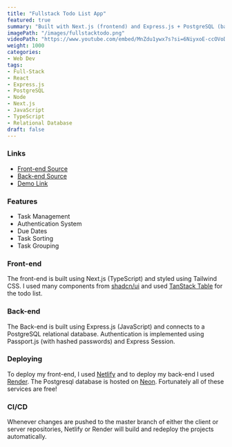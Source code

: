 ```yaml
---
title: "Fullstack Todo List App"
featured: true
summary: "Built with Next.js (frontend) and Express.js + PostgreSQL (backend), this app lets users create, organize, and manage tasks in real-time. Features include task grouping, due dates, and user authentication with sessions. Styled using Tailwind CSS and component libraries for a clean, responsive UI."
imagePath: "/images/fullstacktodo.png"
videoPath: "https://www.youtube.com/embed/MnZdu1ywx7s?si=6NiyxoE-ccOVoDr9"
weight: 1000
categories:
- Web Dev
tags:
- Full-Stack
- React
- Express.js
- PostgreSQL
- Node
- Next.js
- JavaScript
- TypeScript
- Relational Database
draft: false
---
```


### Links
- [Front-end Source](https://github.com/erikbolumburu11/todolist-client)
- [Back-end Source](https://github.com/erikbolumburu11/todolist-server)
- [Demo Link](https://bolumburutodolist.netlify.app/)

### Features
- Task Management
- Authentication System
- Due Dates
- Task Sorting
- Task Grouping

### Front-end
The front-end is built using Next.js (TypeScript) and styled using Tailwind CSS. I used many components from [shadcn/ui](https://ui.shadcn.com/) and used [TanStack Table](https://tanstack.com/table/latest) for the todo list.

### Back-end
The Back-end is built using Express.js (JavaScript) and connects to a PostgreSQL relational database. Authentication is implemented using Passport.js (with hashed passwords) and Express Session.

### Deploying
To deploy my front-end, I used [Netlify](https://www.netlify.com/) and to deploy my back-end I used [Render](https://render.com/). The Postgresql database is hosted on [Neon](https://neon.com/). Fortunately all of these services are free!

### CI/CD
Whenever changes are pushed to the master branch of either the client or server repositories, Netlify or Render will build and redeploy the projects automatically.